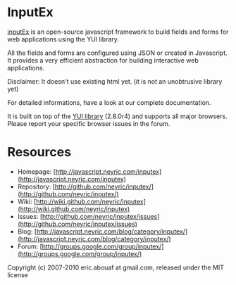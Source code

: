 InputEx
=======

[inputEx](http://javascript.neyric.com/inputex) is an open-source javascript framework to build fields and forms for web applications using the YUI library.

All the fields and forms are configured using JSON or created in Javascript. It provides a very efficient abstraction for building interactive web applications.

Disclaimer: It doesn't use existing html yet. (it is not an unobtrusive library yet)

For detailed informations, have a look at our complete documentation.

It is built on top of the [YUI library](http://developer.yahoo.com/yui/) (2.8.0r4) and supports all major browsers. Please report your specific browser issues in the forum.

Resources
=========

 * Homepage: [http://javascript.neyric.com/inputex](http://javascript.neyric.com/inputex)
 * Repository: [http://github.com/neyric/inputex/](http://github.com/neyric/inputex/)
 * Wiki: [http://wiki.github.com/neyric/inputex](http://wiki.github.com/neyric/inputex)
 * Issues: [http://github.com/neyric/inputex/issues](http://github.com/neyric/inputex/issues)
 * Blog: [http://javascript.neyric.com/blog/category/inputex/](http://javascript.neyric.com/blog/category/inputex/)
 * Forum: [http://groups.google.com/group/inputex/](http://groups.google.com/group/inputex/)

Copyright (c) 2007-2010 eric.abouaf at gmail.com, released under the MIT license
